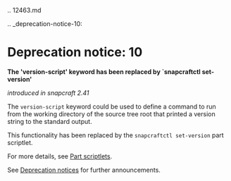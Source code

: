 .. 12463.md

.. _deprecation-notice-10:

# Deprecation notice: 10

**The 'version-script' keyword has been replaced by `snapcraftctl set-version'**

_introduced in snapcraft 2.41_

The `version-script` keyword could be used to define a command to run from the working directory of the source tree root that printed a version string to the standard output.

This functionality has been replaced by the `snapcraftctl set-version` part scriptlet.

For more details, see [Part scriptlets](using-external-metadata.md#meta-scriptlet).

See [Deprecation notices](deprecation-notices.md)  for further announcements.